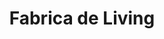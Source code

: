 ---
title: "Fabrica de Living"
url: /ciudad-autonoma-de-buenos-aires/fabrica-de-living/
shop: Möbel
---